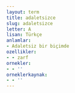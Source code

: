 ```yaml
---
layout: term
title: adaletsizce
slug: adaletsizce
letter: A
lisan: Türkçe
anlamlar:
- Adaletsiz bir biçimde
ozellikler:
- - zarf
ornekler:
- - ''
orneklerkaynak:
- - ''
---
```

